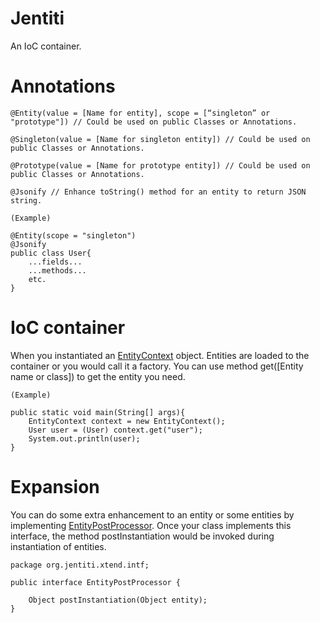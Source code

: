# Jentiti
An IoC container.

# Annotations
```
@Entity(value = [Name for entity], scope = [“singleton” or "prototype"]) // Could be used on public Classes or Annotations.

@Singleton(value = [Name for singleton entity]) // Could be used on public Classes or Annotations.

@Prototype(value = [Name for prototype entity]) // Could be used on public Classes or Annotations.

@Jsonify // Enhance toString() method for an entity to return JSON string.

```
```
(Example)

@Entity(scope = "singleton")
@Jsonify
public class User{
    ...fields...
    ...methods...
    etc.
}
```

# IoC container
When you instantiated an [EntityContext](https://github.com/vortezwohl/Jentiti/blob/main/org/jentiti/context/EntityContext.java) object. Entities are loaded to the container or you would call it a factory. You can use method get([Entity name or class]) to get the entity you need.
```
(Example)

public static void main(String[] args){
    EntityContext context = new EntityContext();
    User user = (User) context.get("user");
    System.out.println(user);
}
```

# Expansion
You can do some extra enhancement to an entity or some entities by implementing [EntityPostProcessor](https://github.com/vortezwohl/Jentiti/blob/main/org/jentiti/xtend/intf/EntityPostProcessor.java). Once your class implements this interface, the method postInstantiation would be invoked during instantiation of entities.
```
package org.jentiti.xtend.intf;

public interface EntityPostProcessor {

    Object postInstantiation(Object entity);
}

```
